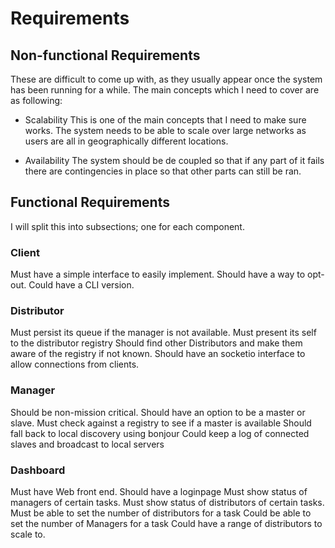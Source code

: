 # Requirements

## Non-functional Requirements
These are difficult to come up with, as they usually appear once the system has been running for a while. The main concepts which I need to cover are as following:

- Scalability
This is one of the main concepts that I need to make sure works. The system needs to be able to scale over large networks as users are all in geographically different locations.

- Availability 
The system should be de coupled so that if any part of it fails there are contingencies in place so that other parts can still be ran.

## Functional Requirements

I will split this into subsections; one for each component.

### Client
Must have a simple interface to easily implement.
Should have a way to opt-out.
Could have a CLI version.

### Distributor
Must persist its queue if the manager is not available.
Must present its self to the distributor registry
Should find other Distributors and make them aware of the registry if not known.
Should have an socketio interface to allow connections from clients.

### Manager
Should be non-mission critical.
Should have an option to be a master or slave.
Must check against a registry to see if a master is available
Should fall back to local discovery using bonjour
Could keep a log of connected slaves and broadcast to local servers 

### Dashboard 
Must have Web front end.
Should have a loginpage
Must show status of managers of certain tasks.
Must show status of distributors of certain tasks.
Must be able to set the number of distributors for a task
Could be able to set the number of Managers for a task
Could have a range of distributors to scale to.


